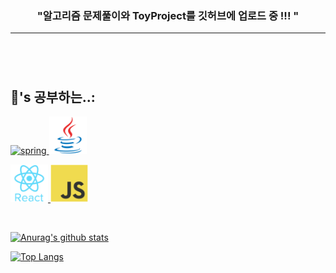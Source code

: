 <h3 align="center">"알고리즘 문제풀이와 ToyProject를 깃허브에 업로드 중 !!! "
<hr>
<br>
<br>
<p align="left">
</p>

<h2 align="left">🦝's 공부하는..:</h2>
<p align="left">
<a href="https://spring.io/" target="_blank" rel="noreferrer"> <img src="https://www.vectorlogo.zone/logos/springio/springio-icon.svg" alt="spring" width="60" height="60"/> </a>
<a href="https://www.java.com" target="_blank" rel="noreferrer"> <img src="https://raw.githubusercontent.com/devicons/devicon/master/icons/java/java-original.svg" alt="java" width="60" height="60"/> </a> 
   
<a href="https://reactjs.org/" target="_blank" rel="noreferrer"> <img src="https://raw.githubusercontent.com/devicons/devicon/master/icons/react/react-original-wordmark.svg" alt="react" width="60" height="60"/> </a> 
    <a href="https://developer.mozilla.org/en-US/docs/Web/JavaScript" target="_blank" rel="noreferrer"> <img src="https://raw.githubusercontent.com/devicons/devicon/master/icons/javascript/javascript-original.svg" alt="javascript" width="60" height="60"/> </a>


  <br>
  
 [![Anurag's github stats](https://github-readme-stats.vercel.app/api?username=ke2007)](https://github.com/anuraghazra/github-readme-stats)


 [![Top Langs](https://github-readme-stats.vercel.app/api/top-langs/?username=ke2007&layout=compact)](https://github.com/anuraghazra/github-readme-stats)
